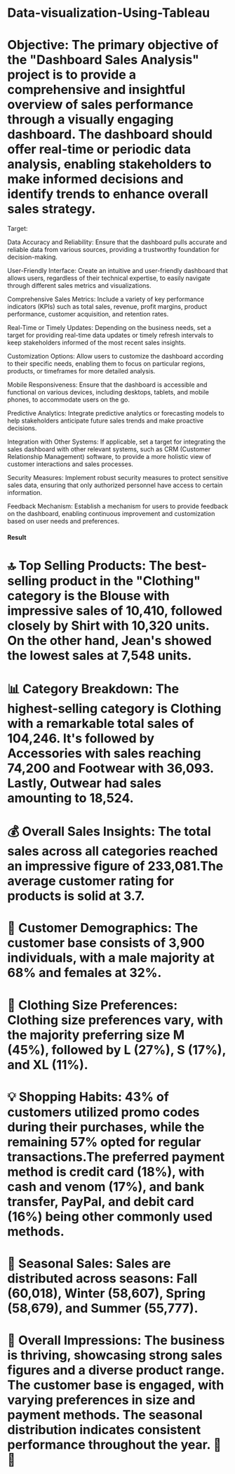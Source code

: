 # Data-visualization-Using-Tableau
# Objective: The primary objective of the "Dashboard Sales Analysis" project is to provide a comprehensive and insightful overview of sales performance through a visually engaging dashboard. The dashboard should offer real-time or periodic data analysis, enabling stakeholders to make informed decisions and identify trends to enhance overall sales strategy.

Target:

Data Accuracy and Reliability: Ensure that the dashboard pulls accurate and reliable data from various sources, providing a trustworthy foundation for decision-making.

User-Friendly Interface: Create an intuitive and user-friendly dashboard that allows users, regardless of their technical expertise, to easily navigate through different sales metrics and visualizations.

Comprehensive Sales Metrics: Include a variety of key performance indicators (KPIs) such as total sales, revenue, profit margins, product performance, customer acquisition, and retention rates.

Real-Time or Timely Updates: Depending on the business needs, set a target for providing real-time data updates or timely refresh intervals to keep stakeholders informed of the most recent sales insights.

Customization Options: Allow users to customize the dashboard according to their specific needs, enabling them to focus on particular regions, products, or timeframes for more detailed analysis.

Mobile Responsiveness: Ensure that the dashboard is accessible and functional on various devices, including desktops, tablets, and mobile phones, to accommodate users on the go.

Predictive Analytics: Integrate predictive analytics or forecasting models to help stakeholders anticipate future sales trends and make proactive decisions.

Integration with Other Systems: If applicable, set a target for integrating the sales dashboard with other relevant systems, such as CRM (Customer Relationship Management) software, to provide a more holistic view of customer interactions and sales processes.

Security Measures: Implement robust security measures to protect sensitive sales data, ensuring that only authorized personnel have access to certain information.

Feedback Mechanism: Establish a mechanism for users to provide feedback on the dashboard, enabling continuous improvement and customization based on user needs and preferences.

#### Result
# 🔝 Top Selling Products: The best-selling product in the "Clothing" category is the Blouse with impressive sales of 10,410, followed closely by Shirt with 10,320 units. On the other hand, Jean's showed the lowest sales at 7,548 units.

# 📊 Category Breakdown: The highest-selling category is Clothing with a remarkable total sales of 104,246. It's followed by Accessories with sales reaching 74,200 and Footwear with 36,093. Lastly, Outwear had sales amounting to 18,524.

# 💰 Overall Sales Insights: The total sales across all categories reached an impressive figure of 233,081.The average customer rating for products is solid at 3.7.

# 👥 Customer Demographics: The customer base consists of 3,900 individuals, with a male majority at 68% and females at 32%.

# 👕 Clothing Size Preferences: Clothing size preferences vary, with the majority preferring size M (45%), followed by L (27%), S (17%), and XL (11%).

# 💡 Shopping Habits: 43% of customers utilized promo codes during their purchases, while the remaining 57% opted for regular transactions.The preferred payment method is credit card (18%), with cash and venom (17%), and bank transfer, PayPal, and debit card (16%) being other commonly used methods.

# 🌟 Seasonal Sales: Sales are distributed across seasons: Fall (60,018), Winter (58,607), Spring (58,679), and Summer (55,777).

# 🎉 Overall Impressions: The business is thriving, showcasing strong sales figures and a diverse product range. The customer base is engaged, with varying preferences in size and payment methods. The seasonal distribution indicates consistent performance throughout the year. 🚀💼

